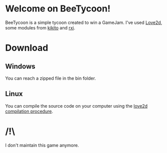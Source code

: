 # Welcome on BeeTycoon!

BeeTycoon is a simple tycoon created to win a GameJam.
I've used [Love2d](https://love2d.org/), some modules from [kikito](https://github.com/kikito) and [rxi](https://github.com/rxi).

# Download

## Windows

You can reach a zipped file in the bin folder.

## Linux

You can compile the source code on your computer using the [love2d compilation procedure](https://love2d.org/wiki/Game_Distribution).

# /!\

I don't maintain this game anymore.
